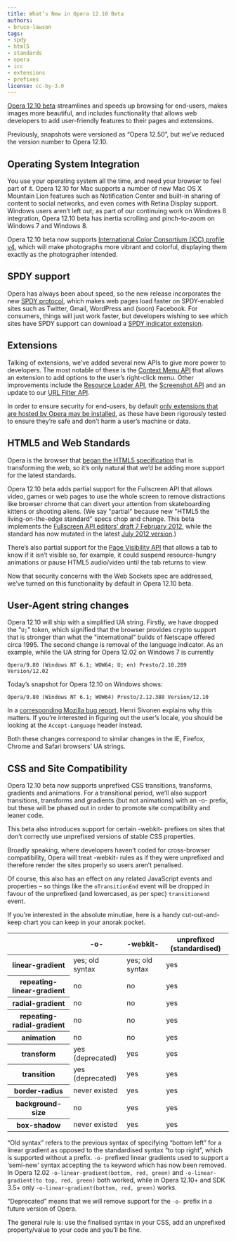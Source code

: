 ```yaml
---
title: What’s New in Opera 12.10 Beta
authors:
- bruce-lawson
tags:
- spdy
- html5
- standards
- opera
- icc
- extensions
- prefixes
license: cc-by-3.0
---
```


[Opera 12.10 beta](http://www.opera.com/browser/next/) streamlines and speeds up browsing for end-users, makes images more beautiful, and includes functionality that allows web developers to add user-friendly features to their pages and extensions.

Previously, snapshots were versioned as “Opera 12.50”, but we’ve reduced the version number to Opera 12.10.

## Operating System Integration

You use your operating system all the time, and need your browser to feel part of it. Opera 12.10 for Mac supports a number of new Mac OS X Mountain Lion features such as Notification Center and built-in sharing of content to social networks, and even comes with Retina Display support. Windows users aren’t left out; as part of our continuing work on Windows 8 integration, Opera 12.10 beta has inertia scrolling and pinch-to-zoom on Windows 7 and Windows 8.

Opera 12.10 beta now supports [International Color Consortium (ICC) profile v4](http://www.color.org/version4html.xalter), which will make photographs more vibrant and colorful, displaying them exactly as the photographer intended.

## SPDY support

Opera has always been about speed, so the new release incorporates the new [SPDY protocol](http://en.wikipedia.org/wiki/SPDY), which makes web pages load faster on SPDY-enabled sites such as Twitter, Gmail, WordPress and (soon) Facebook. For consumers, things will just work faster, but developers wishing to see which sites have SPDY support can download a [SPDY indicator extension](https://addons.opera.com/de/extensions/details/spdy-indicator/).

## Extensions

Talking of extensions, we’ve added several new APIs to give more power to developers. The most notable of these is the [Context Menu API](https://dev.opera.com/articles/view/extensions-api-contextmenu/) that allows an extension to add options to the user’s right-click menu. Other improvements include the [Resource Loader API](https://dev.opera.com/articles/view/extensions-api-resourceloader/), the [Screenshot API](https://dev.opera.com/articles/view/extensions-api-screenshot/) and an update to our [URL Filter API](https://dev.opera.com/articles/view/extensions-api-urlfilter/).

In order to ensure security for end-users, by default [only extensions that are hosted by Opera may be installed](http://my.opera.com/desktopteam/blog/2012/09/06/increased-security-when-installing-extensions), as these have been rigorously tested to ensure they’re safe and don’t harm a user’s machine or data.

## HTML5 and Web Standards

Opera is the browser that [began the HTML5 specification](https://html.spec.whatwg.org/multipage/introduction.html#history-1) that is transforming the web, so it’s only natural that we’d be adding more support for the latest standards.

Opera 12.10 beta adds partial support for the Fullscreen API that allows video, games or web pages to use the whole screen to remove distractions like browser chrome that can divert your attention from skateboarding kittens or shooting aliens. (We say "partial" because new "HTML5 the living-on-the-edge standard" specs chop and change. This beta implements the [Fullscreen API editors’ draft 7 February 2012](http://dvcs.w3.org/hg/fullscreen/raw-file/529a67b8d9f3/Overview.html), while the standard has now mutated in the latest [July 2012 version](http://dvcs.w3.org/hg/fullscreen/raw-file/tip/Overview.html).)

There’s also partial support for the [Page Visibility API](http://www.w3.org/TR/page-visibility/) that allows a tab to know if it isn’t visible so, for example, it could suspend resource-hungry animations or pause HTML5 audio/video until the tab returns to view.

Now that security concerns with the Web Sockets spec are addressed, we’ve turned on this functionality by default in Opera 12.10 beta.

## User-Agent string changes

Opera 12.10 will ship with a simplified UA string. Firstly, we have dropped the "`U;`" token, which signified that the browser provides crypto support that is stronger than what the "international" builds of Netscape offered circa 1995. The second change is removal of the language indicator. As an example, while the UA string for Opera 12.02 on Windows 7 is currently

	Opera/9.80 (Windows NT 6.1; WOW64; U; en) Presto/2.10.289 Version/12.02

Today’s snapshot for Opera 12.10 on Windows shows:

	Opera/9.80 (Windows NT 6.1; WOW64) Presto/2.12.388 Version/12.10

In a [corresponding Mozilla bug report](https://bugzilla.mozilla.org/show_bug.cgi?id=572656#c0), Henri Sivonen explains why this matters. If you’re interested in figuring out the user’s locale, you should be looking at the `Accept-Language` header instead.

Both these changes correspond to similar changes in the IE, Firefox, Chrome and Safari browsers’ UA strings.

## CSS and Site Compatibility

Opera 12.10 beta now supports unprefixed CSS transitions, transforms, gradients and animations. For a transitional period, we’ll also support transitions, transforms and gradients (but not animations) with an -o- prefix, but these will be phased out in order to promote site compatibility and leaner code.

This beta also introduces support for certain -webkit- prefixes on sites that don’t correctly use unprefixed versions of stable CSS properties.

Broadly speaking, where developers haven’t coded for cross-browser compatibility, Opera will treat -webkit- rules as if they were unprefixed and therefore render the sites properly so users aren’t penalised.

Of course, this also has an effect on any related JavaScript events and properties – so things like the `oTransitionEnd` event will be dropped in favour of the unprefixed (and lowercased, as per spec) `transitionend` event.

If you’re interested in the absolute minutiae, here is a handy cut-out-and-keep chart you can keep in your anorak pocket.

<div block="table">
<table>
 <thead>
	<tr>
		<th></th>
		<th id="prefixesColHdr2">-o-</th>
		<th id="prefixesColHdr3">-webkit-</th>
		<th id="prefixesColHdr4">unprefixed (standardised)</th>
	</tr>
 </thead>
 <tbody>
	<tr>
		<th id="prefixesRowHdr2">linear-gradient</th>
		<td headers="prefixesColHdr2 prefixesRowHdr2">yes; old syntax</td>
		<td headers="prefixesColHdr3 prefixesRowHdr2">yes; old syntax</td>
		<td headers="prefixesColHdr4 prefixesRowHdr2">yes</td>
	</tr>
	<tr>
		<th id="prefixesRowHdr2">repeating-linear-gradient</th>
		<td headers="prefixesColHdr2 prefixesRowHdr2">no</td>
		<td headers="prefixesColHdr3 prefixesRowHdr2">no</td>
		<td headers="prefixesColHdr4 prefixesRowHdr2">yes</td>
	</tr>
	<tr>
		<th id="prefixesRowHdr2">radial-gradient</th>
		<td headers="prefixesColHdr2 prefixesRowHdr2">no</td>
		<td headers="prefixesColHdr3 prefixesRowHdr2">no</td>
		<td headers="prefixesColHdr4 prefixesRowHdr2">yes</td>
	</tr>
	<tr>
		<th id="prefixesRowHdr2">repeating-radial-gradient</th>
		<td headers="prefixesColHdr2 prefixesRowHdr2">no</td>
		<td headers="prefixesColHdr3 prefixesRowHdr2">no</td>
		<td headers="prefixesColHdr4 prefixesRowHdr2">yes</td>
	</tr>
	<tr>
		<th id="prefixesRowHdr3">animation</th>
		<td headers="prefixesColHdr2 prefixesRowHdr3">no</td>
		<td headers="prefixesColHdr3 prefixesRowHdr3">no</td>
		<td headers="prefixesColHdr4 prefixesRowHdr3">yes</td>
	</tr>
	<tr>
		<th id="prefixesRowHdr4">transform</th>
		<td headers="prefixesColHdr2 prefixesRowHdr4">yes (deprecated)</td>
		<td headers="prefixesColHdr3 prefixesRowHdr4">yes</td>
		<td headers="prefixesColHdr4 prefixesRowHdr4">yes</td>
	</tr>
	<tr>
		<th id="prefixesRowHdr5">transition</th>
		<td headers="prefixesColHdr2 prefixesRowHdr5">yes (deprecated)</td>
		<td headers="prefixesColHdr3 prefixesRowHdr5">yes</td>
		<td headers="prefixesColHdr4 prefixesRowHdr5">yes</td>
	</tr>
	<tr>
		<th id="prefixesRowHdr6">border-radius</th>
		<td headers="prefixesColHdr2 prefixesRowHdr6">never existed</td>
		<td headers="prefixesColHdr3 prefixesRowHdr6">yes</td>
		<td headers="prefixesColHdr4 prefixesRowHdr6">yes</td>
	</tr>
	<tr>
		<th id="prefixesRowHdr7">background-size</th>
		<td headers="prefixesColHdr2 prefixesRowHdr7">no</td>
		<td headers="prefixesColHdr3 prefixesRowHdr7">yes</td>
		<td headers="prefixesColHdr4 prefixesRowHdr7">yes</td>
	</tr>
	<tr>
		<th id="prefixesRowHdr8">box-shadow</th>
		<td headers="prefixesColHdr2 prefixesRowHdr8">never existed</td>
		<td headers="prefixesColHdr3 prefixesRowHdr8">yes</td>
		<td headers="prefixesColHdr4 prefixesRowHdr8">yes</td>
	</tr>
 </tbody>
</table>
</div>

“Old syntax” refers to the previous syntax of specifying “bottom left” for a linear gradient as opposed to the standardised syntax “to top right”, which is supported without a prefix. `-o-` prefixed linear gradients used to support a ‘semi-new’ syntax accepting the `to` keyword which has now been removed. In Opera 12.02 `-o-linear-gradient(bottom, red, green)` and `-o-linear-gradient(to top, red, green)` both worked, while in Opera 12.10+ and SDK 3.5+ only `-o-linear-gradient(bottom, red, green)` works.

“Deprecated” means that we will remove support for the `-o-` prefix in a future version of Opera.

The general rule is: use the finalised syntax in your CSS, add an unprefixed property/value to your code and you’ll be fine.
